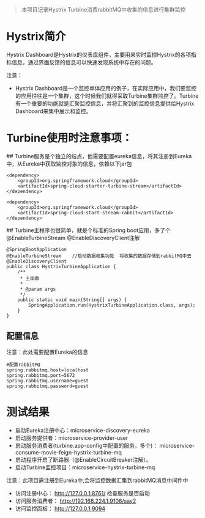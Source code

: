 > 本项目记录Hystrix Turbine消费rabbitMQ中收集的信息进行集群监控

# Hystrix简介

Hystrix Dashboard是Hystrix的仪表盘组件，主要用来实时监控Hystrix的各项指标信息，通过界面反馈的信息可以快速发现系统中存在的问题。

注意： 
- Hystrix Dashboard是一个监控单体应用的例子，在实际应用中，我们要监控的应用往往是一个集群，这个时候我们就得采取Turbine集群监控了。Turbine有一个重要的功能就是汇聚监控信息，并将汇聚到的监控信息提供给Hystrix Dashboard来集中展示和监控。

# Turbine使用时注意事项：
## Turbine服务是个独立的结点，他需要配置eureka信息，将其注册到Eureka中，从Eureka中获取监控对象的信息，依赖以下jar包

    <dependency>
        <groupId>org.springframework.cloud</groupId>
        <artifactId>spring-cloud-starter-turbine-stream</artifactId>
    </dependency>

    <dependency>
        <groupId>org.springframework.cloud</groupId>
        <artifactId>spring-cloud-start-stream-rabbit</artifactId>
    </dependency>

## Turbine主程序也很简单，就是个标准的Spring boot应用，多了个@EnableTurbineStream
@EnableDiscoveryClient注解

    @SpringBootApplication
    @EnableTurbineStream    //启动数据收集功能  将收集的数据存储到rabbitMQ中去
    @EnableDiscoveryClient
    public class HystrixTurbineApplication {
        /**
         * 主函数
         *
         * @param args
         */
        public static void main(String[] args) {
            SpringApplication.run(HystrixTurbineApplication.class, args);
        }
    }

## 配置信息

注意：此处需要配置Eureka的信息

    #配置rabbitMQ
    spring.rabbitmq.host=localhost
    spring.rabbitmq.port=5672
    spring.rabbitmq.username=guest
    spring.rabbitmq.password=guest


# 测试结果

- 启动Eureka注册中心：microservice-discovery-eureka
- 启动服务提供者：microservice-provider-user
- 启动服务消费者(turbine.app-config中配置的服务，多个)： microservice-consume-movie-feign-hystrix-turbine-mq
- 启动程序开启了断路器（@EnableCircuitBreaker注解）。
- 启动Turbine监控项目：microservice-hystrix-turbine-mq

注意：此项目需注册到Eureka中,会将监控数据汇集到rabbitMQ消息中间件中


- 访问注册中心： http://127.0.0.1:8761/  检查服务是否启动
- 访问服务消费者： http://192.168.224.1:9106/say2
- 访问监控面板： http://127.0.0.1:9094
